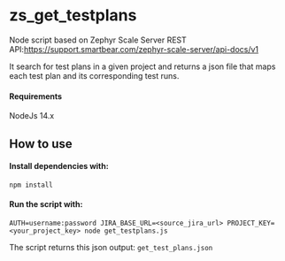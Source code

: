 # zs_get_testplans
Node script based on Zephyr Scale Server REST API:https://support.smartbear.com/zephyr-scale-server/api-docs/v1

It search for test plans in a given project and returns a json file that maps each test plan and its corresponding test runs.

#### Requirements
NodeJs 14.x

## How to use

#### Install dependencies with:

```
npm install
```

#### Run the script with:

```
AUTH=username:password JIRA_BASE_URL=<source_jira_url> PROJECT_KEY=<your_project_key> node get_testplans.js 
```
The script returns this json output: ```get_test_plans.json```
